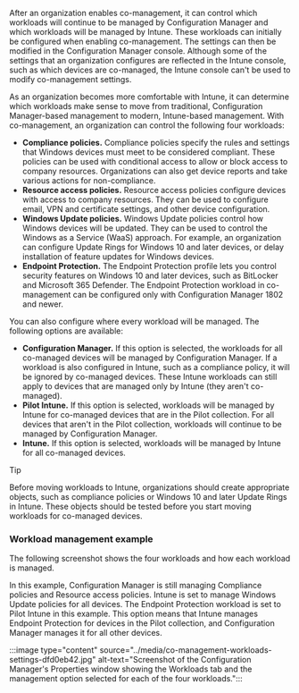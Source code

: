 After an organization enables co-management, it can control which workloads will continue to be managed by Configuration Manager and which workloads will be managed by Intune. These workloads can initially be configured when enabling co-management. The settings can then be modified in the Configuration Manager console. Although some of the settings that an organization configures are reflected in the Intune console, such as which devices are co-managed, the Intune console can't be used to modify co-management settings.

As an organization becomes more comfortable with Intune, it can determine which workloads make sense to move from traditional, Configuration Manager-based management to modern, Intune-based management. With co-management, an organization can control the following four workloads:

 -  **Compliance policies.** Compliance policies specify the rules and settings that Windows devices must meet to be considered compliant. These policies can be used with conditional access to allow or block access to company resources. Organizations can also get device reports and take various actions for non-compliance.
 -  **Resource access policies.** Resource access policies configure devices with access to company resources. They can be used to configure email, VPN and certificate settings, and other device configuration.
 -  **Windows Update policies.** Windows Update policies control how Windows devices will be updated. They can be used to control the Windows as a Service (WaaS) approach. For example, an organization can configure Update Rings for Windows 10 and later devices, or delay installation of feature updates for Windows devices.
 -  **Endpoint Protection.** The Endpoint Protection profile lets you control security features on Windows 10 and later devices, such as BitLocker and Microsoft 365 Defender. The Endpoint Protection workload in co-management can be configured only with Configuration Manager 1802 and newer.

You can also configure where every workload will be managed. The following options are available:

 -  **Configuration Manager.** If this option is selected, the workloads for all co-managed devices will be managed by Configuration Manager. If a workload is also configured in Intune, such as a compliance policy, it will be ignored by co-managed devices. These Intune workloads can still apply to devices that are managed only by Intune (they aren't co-managed).
 -  **Pilot Intune.** If this option is selected, workloads will be managed by Intune for co-managed devices that are in the Pilot collection. For all devices that aren't in the Pilot collection, workloads will continue to be managed by Configuration Manager.
 -  **Intune.** If this option is selected, workloads will be managed by Intune for all co-managed devices.

> [!TIP]
> Before moving workloads to Intune, organizations should create appropriate objects, such as compliance policies or Windows 10 and later Update Rings in Intune. These objects should be tested before you start moving workloads for co-managed devices.

### Workload management example

The following screenshot shows the four workloads and how each workload is managed.

In this example, Configuration Manager is still managing Compliance policies and Resource access policies. Intune is set to manage Windows Update policies for all devices. The Endpoint Protection workload is set to Pilot Intune in this example. This option means that Intune manages Endpoint Protection for devices in the Pilot collection, and Configuration Manager manages it for all other devices.

:::image type="content" source="../media/co-management-workloads-settings-dfd0eb42.jpg" alt-text="Screenshot of the Configuration Manager's Properties window showing the Workloads tab and the management option selected for each of the four workloads.":::
